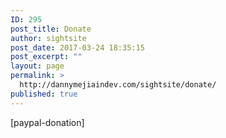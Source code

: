 ```yaml
---
ID: 295
post_title: Donate
author: sightsite
post_date: 2017-03-24 18:35:15
post_excerpt: ""
layout: page
permalink: >
  http://dannymejiaindev.com/sightsite/donate/
published: true
---
```

[paypal-donation]